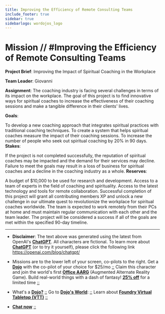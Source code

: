 ```yaml
---
title: Improving the Efficiency of Remote Consulting Teams
include_footer: true
sidebar: true
sidebarlogo: wordojos_logo
---
```

# Mission // #Improving the Efficiency of Remote Consulting Teams

**Project Brief**: Improving the Impact of Spiritual Coaching in the Workplace

**Team Leader**: Giovanni

**Assignment**: The coaching industry is facing several challenges in terms of its impact on the workplace. The goal of this project is to find innovative ways for spiritual coaches to increase the effectiveness of their coaching sessions and make a tangible difference in their clients' lives.

**Goals**:

To develop a new coaching approach that integrates spiritual practices with traditional coaching techniques.
To create a system that helps spiritual coaches measure the impact of their coaching sessions.
To increase the number of people who seek out spiritual coaching by 20% in 90 days.
**Stakes**:

If the project is not completed successfully, the reputation of spiritual coaches may be impacted and the demand for their services may decline.
Failure to meet the goals may result in a loss of business for spiritual coaches and a decline in the coaching industry as a whole.
**Reserves**:

A budget of $10,000 to be used for research and development.
Access to a team of experts in the field of coaching and spirituality.
Access to the latest technology and tools for remote collaboration.
Successful completion of this project will grant all contributing members XP and unlock a new challenge in our ultimate quest to revolutionize the workplace for spiritual coaches worldwide. The team is expected to work remotely from their PCs at home and must maintain regular communication with each other and the team leader. The project will be considered a success if all of the goals are met within the specified 90-day timeline.

---

* **Disclaimer**: The text above was generated using the latest from OpenAI's [**ChatGPT**](https://openai.com/blog/chatgpt/).  All characters are fictional.  To learn more about [**ChatGPT**](https://openai.com/blog/chatgpt/) (or to try it yourself), please click the following link https://openai.com/blog/chatgpt/

* Missions are to the lower left of your screen, co-pilots to the right. Get a [**Dojo**](https://workmates.live/marketplace) with the co-pilot of your choice for $25/mo [::](https://workmates.live/marketplace)  Claim this character and join the world's first [**Office AARG**](https://dojos.world) (Augmented Alternate Reality Game). Build real-world things with a dash of fantasy! [**25% off**](https://blog.workmates.live/deal-on-a-dojo) for a limited time [::](https://blog.workmates.live/deal-on-a-dojo) 

* What's a [**Dojo?**](https://workdojos.com) [::](https://workdojos.com)  Go to [**Dojo's World**](https://dojos.world): [::](https://dojos.world)  Learn about [**Foundry Virtual Tabletop (VTT)**](https://foundryvtt.com) [::](https://foundryvtt.com/)

* [**Chat now**](https://chat.workmates.live/channel/support) [::](https://chat.workmates.live/channel/support)
